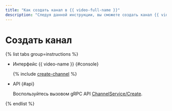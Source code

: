 ```yaml
---
title: "Как создать канал в {{ video-full-name }}"
description: "Следуя данной инструкции, вы сможете создать канал {{ video-full-name }}."
---
```


# Создать канал

{% list tabs group=instructions %}

- Интерфейс {{ video-name }} {#console}

  {% include [create-channel](../../../_includes/video/create-channel.md) %}

- API {#api}

  Воспользуйтесь вызовом gRPC API [ChannelService/Create](../../api-ref/grpc/channel_service.md#Create).
  
{% endlist %}